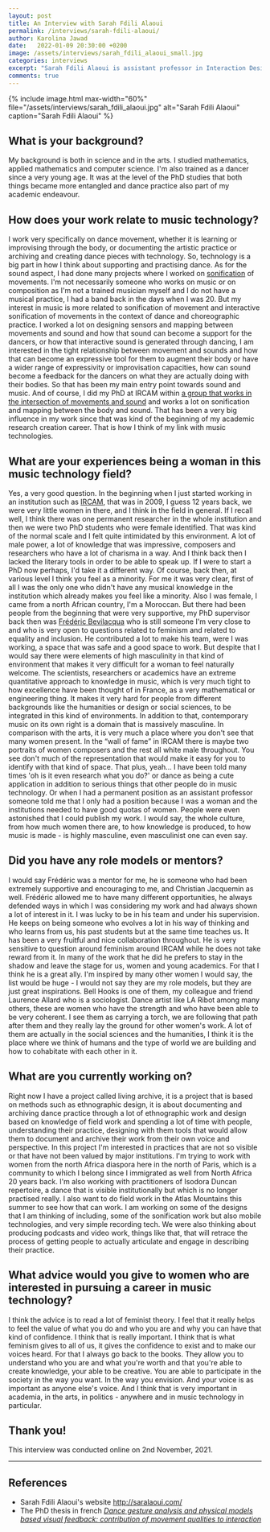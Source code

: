 ```yaml
---
layout: post
title: An Interview with Sarah Fdili Alaoui
permalink: /interviews/sarah-fdili-alaoui/
author: Karolina Jawad
date:   2022-01-09 20:30:00 +0200
image: /assets/interviews/sarah_fdili_alaoui_small.jpg
categories: interviews
excerpt: "Sarah Fdili Alaoui is assistant professor in Interaction Design at Université Paris Saclay. She is also a media artist, a choreographer dancer, mathematician and computer scientist. Sarah holds a PhD in Arts and Sciences from IRCAM and trained ballet and contemporary dance since 20 years. She has been working in many European Art projects, collaborating with choreographers, visual artists, computer scientists and designers to create interactive installations, performances and tools for supporting choreography."
comments: true
---
```


{% include image.html
max-width="60%" file="/assets/interviews/sarah_fdili_alaoui.jpg" alt="Sarah Fdili Alaoui"
caption="Sarah Fdili Alaoui" %}

## What is your background?

My background is both in science and in the arts. I studied mathematics, applied mathematics and computer science. I'm also trained as a dancer since a very young age. It was at the level of the PhD studies that both things became more entangled and dance practice also part of my academic endeavour.

## How does your work relate to music technology?

I work very specifically on dance movement, whether it is learning or improvising through the body, or documenting the artistic practice or archiving and creating dance pieces with technology. So, technology is a big part in how I think about supporting and practising dance. As for the sound aspect, I had done many projects where I worked on [sonification](https://en.wikipedia.org/wiki/Sonification) of movements. I'm not necessarily someone who works on music or on composition as I'm not a trained musician myself and I do not have a musical practice, I had a band back in the days when I was 20. But my interest in music is more related to sonification of movement and interactive sonification of movements in the context of dance and choreographic practice. I worked a lot on designing sensors and mapping between movements and sound and how that sound can become a support for the dancers, or how that interactive sound is generated through dancing, I am interested in the tight relationship between movement and sounds and how that can become an expressive tool for them to augment their body or have a wider range of expressivity or improvisation capacities, how can sound become a feedback for the dancers on what they are actually doing with their bodies. So that has been my main entry point towards sound and music. And of course, I did my PhD at IRCAM within [a group that works in the intersection of movements and sound](http://ismm.ircam.fr/about/) and works a lot on sonification and mapping between the body and sound. That has been a very big influence in my work since that was kind of the beginning of my academic research creation career. That is how I think of my link with music technologies. 

## What are your experiences being a woman in this music technology field?

Yes, a very good question. In the beginning when I just started working in an institution such as [IRCAM](https://www.ircam.fr/), that was in 2009, I guess 12 years back, we were very little women in there, and I think in the field in general. If I recall well, I think there was one permanent researcher in the whole institution and then we were two PhD students who were female identified. That was kind of the normal scale and I felt quite intimidated by this environment. A lot of male power, a lot of knowledge that was impressive, composers and researchers who have a lot of charisma in a way. And I think back then I lacked the literary tools in order to be able to speak up. If I were to start a PhD now perhaps, I'd take it a different way. Of course, back then, at various level I think you feel as a minority. For me it was very clear, first of all I was the only one who didn't have any musical knowledge in the institution which already makes you feel like a minority. Also I was female, I came from a north African country, I'm a Moroccan. But there had been people from the beginning that were very supportive, my PhD supervisor back then was [Frédéric Bevilacqua](https://frederic-bevilacqua.net/) who is still someone I'm very close to and who is very open to questions related to feminism and related to equality and inclusion. He contributed a lot to make his team, were I was working, a space that was safe and a good space to work. But despite that I would say there were elements of high masculinity in that kind of environment that makes it very difficult for a woman to feel naturally welcome. The scientists, researchers or academics have an extreme quantitative approach to knowledge in music, which is very much tight to how excellence have been thought of in France, as a very mathematical or engineering thing. It makes it very hard for people from different backgrounds like the humanities or design or social sciences, to be integrated in this kind of environments. In addition to that, contemporary music on its own right is a domain that is massively masculine. In comparison with the arts, it is very much a place where you don't see that many women present. In the “wall of fame” in IRCAM there is maybe two portraits of women composers and the rest all white male throughout.
You see don't much of the representation that would make it easy for you to identify with that kind of space. That plus, yeah… I have been told many times 'oh is it even research what you do?' or dance as being a cute application in addition to serious things that other people do in music technology. Or when I had a permanent position as an assistant professor someone told me that I only had a position because I was a woman and the institutions needed to have good quotas of women. People were even astonished that I could publish my work. I would say, the whole culture, from how much women there are, to how knowledge is produced, to how music is made - is highly masculine, even masculinist one can even say.


## Did you have any role models or mentors?

I would say Frédéric was a mentor for me, he is someone who had been extremely supportive and encouraging to me, and Christian Jacquemin as well. Frédéric allowed me to have many different opportunities, he always defended ways in which I was considering my work and had always shown a lot of interest in it. I was lucky to be in his team and under his supervision. He keeps on being someone who evolves a lot in his way of thinking and who learns from us, his past students but at the same time teaches us. It has been a very fruitful and nice collaboration throughout. He is very sensitive to question around feminism around IRCAM while he does not take reward from it. In many of the work that he did he prefers to stay in the shadow and leave the stage for us, women and young academics. For that I think he is a great ally. I'm inspired by many other women I would say, the list would be huge - I would not say they are my role models, but they are just great inspirations. Bell Hooks is one of them, my colleague and friend Laurence Allard who is a sociologist. Dance artist like LA Ribot among many others, these are women who have the strength and who have been able to be very coherent. I see them as carrying a torch, we are following that path after them and they really lay the ground for other women's work. A lot of them are actually in the social sciences and the humanities, I think it is the place where we think of humans and the type of world we are building and how to cohabitate with each other in it. 

## What are you currently working on?

Right now I have a project called living archive, it is a project that is based on methods such as ethnographic design, it is about documenting and archiving dance practice through a lot of ethnographic work and design based on knowledge of field work and spending a lot of time with people, understanding their practice, designing with them tools that would allow them to document and archive their work from their own voice and perspective. In this project I'm interested in practices that are not so visible or that have not been valued by major institutions. I'm trying to work with women from the north Africa diaspora here in the north of Paris, which is a community to which I belong since I immigrated as well from North Africa 20 years back. I'm also working with practitioners of Isodora Duncan repertoire, a dance that is visible institutionally but which is no longer practised really. I also want to do field work in the Atlas Mountains this summer to see how that can work. I am working on some of the designs that I am thinking of including, some of the sonification work but also mobile technologies, and very simple recording tech. We were also thinking about producing podcasts and video work, things like that, that will retrace the process of getting people to actually articulate and engage in describing their practice.

## What advice would you give to women who are interested in pursuing a career in music technology?

I think the advice is to read a lot of feminist theory. I feel that it really helps to feel the value of what you do and who you are and why you can have that kind of confidence. I think that is really important. I think that is what feminism gives to all of us, it gives the confidence to exist and to make our voices heard. For that I always go back to the books. They allow you to understand who you are and what you're worth and that you're able to create knowledge, your able to be creative. You are able to participate in the society in the way you want. In the way you envision. And your voice is as important as anyone else's voice. And I think that is very important in academia, in the arts, in politics - anywhere and in music technology in particular.

## Thank you!



This interview was conducted online on 2nd November, 2021.

---

## References

* Sarah Fdili Alaoui's website http://saralaoui.com/
* The PhD thesis in french *[Dance gesture analysis and physical models based visual feedback: contribution of movement qualities to interaction](https://tel.archives-ouvertes.fr/tel-00805519/)*
